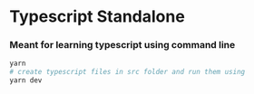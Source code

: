 # Typescript Standalone
### Meant for learning typescript using command line

```bash
yarn 
# create typescript files in src folder and run them using 
yarn dev
```
